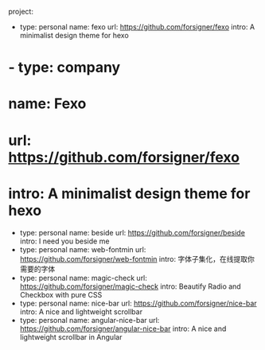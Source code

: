 project:
  - type: personal
    name: fexo
    url: https://github.com/forsigner/fexo
    intro: A minimalist design theme for hexo
  # - type: company
  #   name: Fexo
  #   url: https://github.com/forsigner/fexo
  #   intro: A minimalist design theme for hexo
  - type: personal
    name: beside
    url: https://github.com/forsigner/beside
    intro: I need you beside me
  - type: personal
    name: web-fontmin
    url: https://github.com/forsigner/web-fontmin
    intro: 字体子集化，在线提取你需要的字体
  - type: personal
    name: magic-check
    url: https://github.com/forsigner/magic-check
    intro: Beautify Radio and Checkbox with pure CSS
  - type: personal
    name: nice-bar
    url: https://github.com/forsigner/nice-bar
    intro: A nice and lightweight scrollbar
  - type: personal
    name: angular-nice-bar
    url: https://github.com/forsigner/angular-nice-bar
    intro: A nice and lightweight scrollbar in Angular